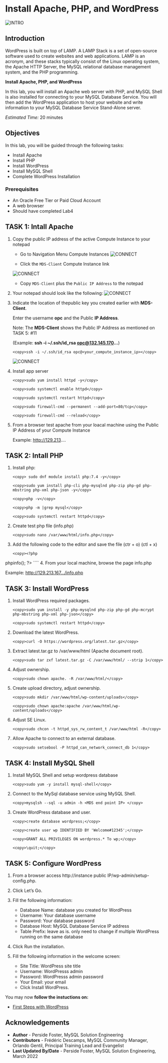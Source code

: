 # Install Apache, PHP, and WordPress
![INTRO](./images/00_mds_image.png " ") 


## Introduction

WordPress is built on top of LAMP. A LAMP Stack is a set of open-source software used to create websites and web applications. LAMP is an acronym, and these stacks typically consist of the Linux operating system, the Apache HTTP Server, the MySQL relational database management system, and the PHP programming. 

**Install Apache, PHP, and WordPress**

In this lab, you will install an Apache web server with PHP, and MySQL Shell is also installed for connecting to your MySQL Database Service. You will then add the WordPress application to host your website and write information to your MySQL Database Service Stand-Alone server.


_Estimated Time:_ 20 minutes


## Objectives

In this lab, you will be guided through the following tasks:

- Install Apache
- Install PHP
- Install WordPress
- Install MySQL Shell
- Complete WordPress Installation

### Prerequisites

* An Oracle Free Tier or Paid Cloud Account
* A web browser
* Should have completed Lab4

## **TASK 1:** Intall Apache
1. Copy the public IP address of the active Compute Instance to your notepad

    - Go to Navigation Menu 
            Compute 
            Instances
    ![CONNECT](./images/db-list.png " ")

    - Click the `MDS-Client` Compute Instance link

    ![CONNECT](./images/05compute08-b.png " ")
    
    - Copy `MDS-Client` plus  the `Public IP Address` to the notepad

2. Your notepad should look like the following:
     ![CONNECT](./images/notepad-rsa-key-compute-mds-1.png " ")
    
3. Indicate the location of thepublic key you created earlier with **MDS-Client**. 
    
    Enter the username **opc** and the Public **IP Address**.

    Note: The **MDS-Client**  shows the  Public IP Address as mentioned on TASK 5: #11
    
    (Example: **ssh -i ~/.ssh/id_rsa opc@132.145.170...**) 

    ```
    <copy>ssh -i ~/.ssh/id_rsa opc@<your_compute_instance_ip></copy>
    ```
    ![CONNECT](./images/06connect01-signin.png " ")

4.	Install app server

    ````
    <copy>sudo yum install httpd -y</copy>
    ````

    ````
    <copy>sudo systemctl enable httpd</copy>
    ````

    ````
    <copy>sudo systemctl restart httpd</copy>
    ````

    ````
    <copy>sudo firewall-cmd --permanent --add-port=80/tcp</copy>
    ````

    ````
    <copy>sudo firewall-cmd --reload</copy>
    ````

5.	From a browser test apache from your loacal machine using the Public IP Address of your Compute Instance

    Example: http://129.213....

## **TASK 2:** Intall PHP 

1.	Install php:

    ````
    <copy> sudo dnf module install php:7.4 -y</copy>
    ````
    ````
    <copy>sudo yum install php-cli php-mysqlnd php-zip php-gd php-mbstring php-xml php-json -y</copy>
    ````

    ````
    <copy>php -v</copy>
    ````
    ````
    <copy>php -m |grep mysql</copy>
    ````
    ````
    <copy>sudo systemctl restart httpd</copy>
    ````

2.	Create test php file (info.php)

    ````
    <copy>sudo nano /var/www/html/info.php</copy>   
    ````
3. Add the following code to the editor and save the file (ctr + o) (ctl + x)

    ````
    <copy><?php
phpinfo();
?></copy>
    ````
4. From your local machine, browse the page info.php

   Example: http://129.213.167.../info.php

## **TASK 3:** Install WordPress

1. Install WordPress required packages.

    ````
    <copy>sudo yum install -y php-mysqlnd php-zip php-gd php-mcrypt php-mbstring php-xml php-json</copy>   
    ````

    ````
    <copy>sudo systemctl restart httpd</copy>   
    ````
2. Download the latest WordPress.

    ````
    <copy>curl -O https://wordpress.org/latest.tar.gz</copy>   
    ````
3. Extract latest.tar.gz to /var/www/html (Apache document root).

    ````
    <copy>sudo tar zxf latest.tar.gz -C /var/www/html/ --strip 1</copy>   
    ````
4. Adjust ownership.

    ````
    <copy>sudo chown apache. -R /var/www/html/</copy>   
    ````
5. Create upload directory, adjust ownership.

    ````
    <copy>sudo mkdir /var/www/html/wp-content/uploads</copy>   
    ````
    
    ````
    <copy>sudo chown apache:apache /var/www/html/wp-content/uploads</copy>   
    ````
6. Adjust SE Linux.

    ````
    <copy>sudo chcon -t httpd_sys_rw_content_t /var/www/html -R</copy>   
    ````
7. Allow Apache to connect to an external database.

    ````
    <copy>sudo setsebool -P httpd_can_network_connect_db 1</copy>   
    ````

## **TASK 4:** Install MySQL Shell

1. Install MySQL Shell and setup wordpress database

    ````
    <copy>sudo yum -y install mysql-shell</copy>   
    ````

2. Connect to the MySql database service using MySQL Shell.

    ````
    <copy>mysqlsh --sql -u admin -h <MDS end point IP> </copy>   
    ````

3. Create WordPress database and user.

    ````
    <copy>create database wordpress;</copy>   
    ````

    ````
    <copy>create user wp IDENTIFIED BY 'Welcome#12345';</copy>   
    ````

    ````
    <copy>GRANT ALL PRIVILEGES ON wordpress.* To wp;</copy>   
    ````

    ````
    <copy>\quit;</copy>   
    ````
## **TASK 5:** Configure WordPress

1. From a browser access http://instance public IP/wp-admin/setup-config.php.

2. Click Let’s Go.

3. Fill the following information:
    - Database Name: database you created for WordPress
    - Username: Your database username
    - Password: Your database password
    - Database Host: MySQL Database Service IP address
    - Table Prefix: leave as is. only need to change if multiple WordPress running on the same database

4. Click Run the installation.

5. Fill the following information in the welcome screen:
    - Site Title: WordPress site title
    - Username: WordPresss admin
    - Password: WordPresss admin password
    - Your Email: your email
    - Click Install WordPress.
    
You may now **follow the instuctions on:**
 * [First Steps with WordPress](https://wordpress.org/support/article/first-steps-with-wordpres)
## Acknowledgements
* **Author** - Perside Foster, MySQL Solution Engineering 
* **Contributors** - Frédéric Descamps, MySQL Community Manager, Orlando Gentil, Principal Training Lead and Evangelist
* **Last Updated By/Date** - Perside Foster, MySQL Solution Engineering, March 2022
